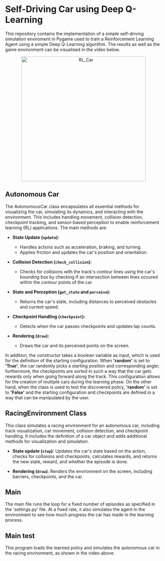# Self-Driving Car using Deep Q-Learning
 This repository contains the implementation of a simple self-driving simulation enviroment in Pygame used to train a Reinforcement Learning Agent using a simple Deep Q-Learning algorithm. The results as well as the game environment can be visualised in the video below. 

<p align="center">
  <img src="https://github.com/user-attachments/assets/a507e87f-fc9a-4f89-9cdd-5b76bad8ec1a" alt="RL_Car" width="400">
</p>

## Autonomous Car
The AutonomousCar class encapsulates all essential methods for visualizing the car, simulating its dynamics, and interacting with the environment. This includes handling movement, collision detection, checkpoint tracking, and sensor-based perception to enable reinforcement learning (RL) applications. The main methods are: 

- **State Update (`update`):** 
   - Handles actions such as acceleration, braking, and turning.
   - Applies friction and updates the car's position and orientation.

- **Collision Detection (`check_collision`):**
   - Checks for collisions with the track's contour lines using the car's bounding box by checking if an intersection between lines occured within the contour points of the car. 

- **State and Perception (`get_state` and `perceive`):**
   - Returns the car's state, including distances to perceived obstacles and current speed.

- **Checkpoint Handling (`checkpoint`):**
   - Detects when the car passes checkpoints and updates lap counts.

- **Rendering (`draw`):**
   - Draws the car and its perceived points on the screen.

In addition, the constructor takes a boolean variable as input, which is used for the definition of the starting configuration. When **'random'** is set to **'True'**, the car randomly picks a starting position and corresponding angle; furthermore, the checkpoints are sorted in such a way that the car gets rewards only when going forward along the track. This configuration allows for the creation of multiple cars during the learning phase. On the other hand, when the class is used to test the discovered policy, **'random'** is set to **'False'** and the starting configuration and checkpoints are defined in a way that can be manipulated by the user.


## RacingEnvironment Class

This class simulates a racing environment for an autonomous car, including track visualization, car movement, collision detection, and checkpoint handling. It includes the definition of a car object and adds additional methods for visualization and simulation. 

- **State update (`step`)**: Updates the car's state based on the action, checks for collisions and checkpoints, calculates rewards, and returns the new state, reward, and whether the episode is done.

- **Rendering (`draw`)**: Renders the environment on the screen, including barriers, checkpoints, and the car.


## Main 
The main file runs the loop for a fixed number of episodes as specified in the 'settings.py' file. At a fixed rate, it also simulates the agent in the environment to see how much progress the car has made in the learning process. 

## Main test
This program loads the learned policy and simulates the autonomous car in the racing environment, as shown in the video above. 
